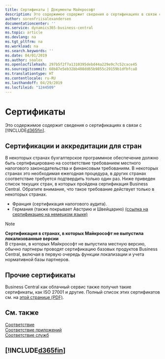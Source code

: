 ```yaml
---
title: Сертификаты | Документы Майкрософт
description: Это содержимое содержит сведения о сертификациях в связи с Business Central.
author: sorenfriisalexandersen
documentationcenter: ''
ms.service: dynamics365-business-central
ms.topic: article
ms.devlang: na
ms.tgt_pltfrm: na
ms.workload: na
ms.search.keywords: ''
ms.date: 04/01/2019
ms.author: soalex
ms.openlocfilehash: 297b5f2f7a1310395debd44a229e9c7c52cace45
ms.sourcegitcommit: 60b87e5eb32bb408dd65b9855c29159b1dfbfca8
ms.translationtype: HT
ms.contentlocale: ru-RU
ms.lasthandoff: 04/29/2019
ms.locfileid: "1244509"
---
```

# <a name="certifications"></a>Сертификаты  
Это содержимое содержит сведения о сертификациях в связи с [!INCLUDE[d365fin](../includes/d365fin_md.md)].  

## <a name="country-certifications-and-accreditations"></a>Сертификации и аккредитации для стран
В некоторых странах бухгалтерское программное обеспечение должно быть сертифицировано на соответствие требованием местного налогового законодательства и финансовым требованиям. В некоторых странах это необходимая ежегодная процедура, в других странах соответствие требуется подтвердить только один раз. Ниже приведен список текущих стран, в которых пройдена сертификация Business Central. Обратите внимание, что такое требование действует только в некоторых странах.  
- Франция (сертификация налогового аудита).
- Германия (также покрывает Австрию и Швейцарию) [(ссылка на сертификацию на немецком языке)](https://www.bdo.de/de-de/themen/softwarebescheinungen/bdo/microsoft-dynamics-365-business-central)

> [!NOTE]  
>  **Сертификация в странах, в которых Майкрософт не выпустила локализованные версии**  
> В странах, в которых Майкрософт не выпустила местную версию, обычно партнеры проводят сертификацию базовых продуктов Business Central, включая в первую очередь функции локализации и учета нормативной базы партнеров.

## <a name="other-certifications"></a>Прочие сертификаты  
Business Central как облачный сервис также получил такие сертификаты, как ISO 27001 и другие. Полный список этих сертификатов см. на [этой странице (PDF)](https://aka.ms/d365-compliance-list).

## <a name="see-also"></a>См. также  
[Соответствие](compliance-overview.md)  
[Соответствие приложений](compliance-application-compliance.md)  
[Соответствие служб](compliance-service-compliance.md)  

 ## [!INCLUDE[d365fin](../includes/free_trial_md.md)]  
 
